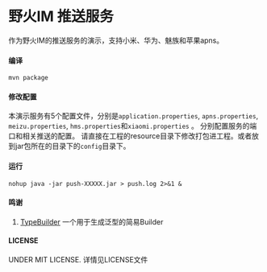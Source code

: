 # 野火IM 推送服务
作为野火IM的推送服务的演示，支持小米、华为、魅族和苹果apns。

#### 编译
```
mvn package
```

#### 修改配置
本演示服务有5个配置文件，分别是```application.properties```, ```apns.properties```, ```meizu.properties```, ```hms.properties```和```xiaomi.properties``` 。
分别配置服务的端口和相关推送的配置。
请直接在工程的resource目录下修改打包进工程。或者放到jar包所在的目录下的```config```目录下。

#### 运行
```
nohup java -jar push-XXXXX.jar > push.log 2>&1 &
```

#### 鸣谢
1. [TypeBuilder](https://github.com/ikidou/TypeBuilder) 一个用于生成泛型的简易Builder

#### LICENSE
UNDER MIT LICENSE. 详情见LICENSE文件

